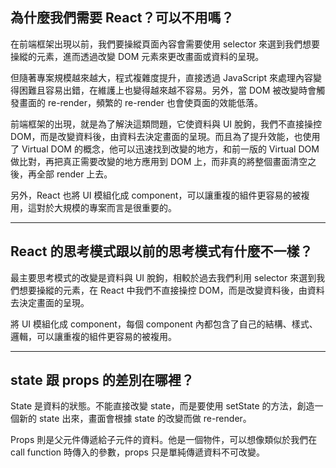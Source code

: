 ## 為什麼我們需要 React？可以不用嗎？

在前端框架出現以前，我們要操縱頁面內容會需要使用 selector 來選到我們想要操縱的元素，進而透過改變 DOM 元素來更改畫面或資料的呈現。

但隨著專案規模越來越大，程式複雜度提升，直接透過 JavaScript 來處理內容變得困難且容易出錯，在維護上也變得越來越不容易。另外，當 DOM 被改變時會觸發畫面的 re-render，頻繁的 re-render 也會使頁面的效能低落。

前端框架的出現，就是為了解決這類問題，它使資料與 UI 脫鉤，我們不直接操控 DOM，而是改變資料後，由資料去決定畫面的呈現。而且為了提升效能，也使用了 Virtual DOM 的概念，他可以迅速找到改變的地方，和前一版的 Virtual DOM 做比對，再把真正需要改變的地方應用到 DOM 上，而非真的將整個畫面清空之後，再全部 render 上去。

另外，React 也將 UI 模組化成 component，可以讓重複的組件更容易的被複用，這對於大規模的專案而言是很重要的。

---

## React 的思考模式跟以前的思考模式有什麼不一樣？

最主要思考模式的改變是資料與 UI 脫鉤，相較於過去我們利用 selector 來選到我們想要操縱的元素，在 React 中我們不直接操控 DOM，而是改變資料後，由資料去決定畫面的呈現。

將 UI 模組化成 component，每個 component 內都包含了自己的結構、樣式、邏輯，可以讓重複的組件更容易的被複用。

---

## state 跟 props 的差別在哪裡？

State 是資料的狀態。不能直接改變 state，而是要使用 setState 的方法，創造一個新的 state 出來，畫面會根據 state 的改變而做 re-render。

Props 則是父元件傳遞給子元件的資料。他是一個物件，可以想像類似於我們在 call function 時傳入的參數，props 只是單純傳遞資料不可改變。
